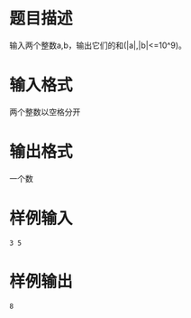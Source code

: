 # 题目描述

输入两个整数a,b，输出它们的和(|a|,|b|<=10^9)。

# 输入格式

两个整数以空格分开

# 输出格式

一个数

# 样例输入

```plain
3 5
```

# 样例输出

```plain
8
```

